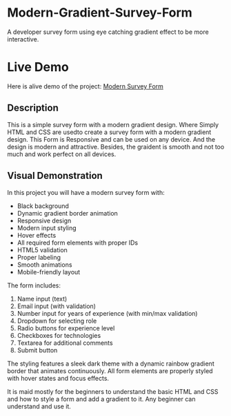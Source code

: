 # Modern-Gradient-Survey-Form
A developer survey form using eye catching gradient effect to be more interactive.

# Live Demo
  Here is alive demo of the project: [Modern Survey Form](https://developer-survey-form.vercel.app/)

## Description

This is a simple survey form with a modern gradient design.
Where Simply HTML and CSS are usedto create a survey form with a modern gradient design.
This Form is Responsive and can be used on any device. And the design is modern and attractive. Besides, the graident is smooth and not too much and work perfect on all devices.

## Visual Demonstration


In this project you will have a modern survey form with:
- Black background
- Dynamic gradient border animation
- Responsive design
- Modern input styling
- Hover effects
- All required form elements with proper IDs
- HTML5 validation
- Proper labeling
- Smooth animations
- Mobile-friendly layout

The form includes:
1. Name input (text)
2. Email input (with validation)
3. Number input for years of experience (with min/max validation)
4. Dropdown for selecting role
5. Radio buttons for experience level
6. Checkboxes for technologies
7. Textarea for additional comments
8. Submit button

The styling features a sleek dark theme with a dynamic rainbow gradient border that animates continuously. All form elements are properly styled with hover states and focus effects.

It is maid mostly for the beginners to understand the basic HTML and CSS and how to style a form and add a gradient to it. Any beginner can understand and use it.

